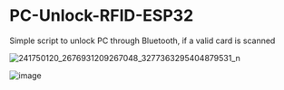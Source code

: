 # PC-Unlock-RFID-ESP32
Simple script to unlock PC through Bluetooth, if a valid card is scanned

![241750120_2676931209267048_3277363295404879531_n](https://user-images.githubusercontent.com/61055907/133080200-61703af7-d55e-4f00-bb8e-adfb10f1b589.jpg)

![image](https://user-images.githubusercontent.com/61055907/133080503-5d0bf465-50a5-48ce-b118-e47f499456af.png)
